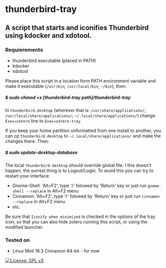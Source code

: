 # thunderbird-tray
## A script that starts and iconifies Thunderbird using kdocker and xdotool.

### Requierements
- thunderbird executable (placed in PATH)
- kdocker
- xdotool 

Please place this script in a location form PATH environment variable and make it executable (`/usr/bin`; `/usr/local/bin`; `~/bin`), then:

##### $ sudo chmod +x \[thunderbird-tray path\]/thunderbird-tray

In `thunderbird.desktop` (wherever that is: `/usr/share/applications/`; `/usr/local/share/applications/`; `~/.local/share/applications/`) change `Exec=zotero` line to `Exec=zotero-tray`.

If you keep your home partition unformatted from one install to another, you can cp `thunderbird.desktop` to `~/.local/share/applications/` and make the changes there. Then:
##### $ sudo update-desktop-database
The local `thunderbird.desktop` should override global file. I this doesn't happen, the surrest thing is to Logout/Login. To avoid this you can try to restart your interface:
- Gnome-Shell: 'Alt+F2', type 'r' folowed by 'Return' key or just run `gnome-shell --replace` in Alt+F2 menu
- Cinnamon: 'Alt+F2', type 'r' folowed by 'Return' key or just run `cinnamon --replace` in Alt+F2 menu
- etc.

Be sure that `Iconify when minimized` is checked in the options of the tray icon, so that you can also hide zotero running this script, or using the modified launcher.

### Tested on 
- Linux Mint 18.3 Cinnamon 64-bit - for now

[![License: GPL v3](https://img.shields.io/badge/License-GPL%20v3-blue.svg)](https://www.gnu.org/licenses/gpl-3.0)


